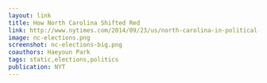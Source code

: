 ```yaml
---
layout: link
title: How North Carolina Shifted Red
link: http://www.nytimes.com/2014/09/23/us/north-carolina-in-political-flux-battles-for-its-identity.html#how-north-carolina-shifted-red
image: nc-elections.png
screenshot: nc-elections-big.png
coauthors: Haeyoun Park
tags: static,elections,politics
publication: NYT
---
```

